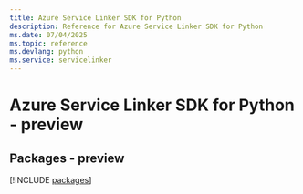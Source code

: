 ```yaml
---
title: Azure Service Linker SDK for Python
description: Reference for Azure Service Linker SDK for Python
ms.date: 07/04/2025
ms.topic: reference
ms.devlang: python
ms.service: servicelinker
---
```

# Azure Service Linker SDK for Python - preview
## Packages - preview
[!INCLUDE [packages](service-linker-index.md)]